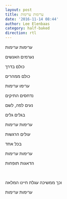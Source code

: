 ```yaml
---
layout: post
title: ערימות ערימות
date: '2016-11-14 08:44'
author: Lee Elenbaas
category: half-baked
direction: rtl
---
```


ערימות ערימות

נערמים האנשים

כולם בדרך

כולם ממהרים

ערימו ערימות

נדחסים התיקים

נעים לפה, לשם

בגלים גלים

ערימות ערימות

עולים הרגשות

בכל אחד

ערימות ערימות

הדאגות תופחות

<br>

וכך ממשיכה עגלת חיינו המלאה

ערימות ערימות
